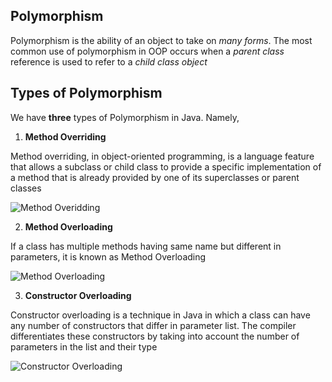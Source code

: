 ## Polymorphism

Polymorphism is the ability of an object to take on *many forms*.
The most common use of polymorphism in OOP occurs when a *parent class* reference is used to refer to a *child class object*

## Types of Polymorphism

We have **three** types of Polymorphism in Java. Namely,

1. **Method Overriding**

  Method overriding, in object-oriented programming, is a language feature that allows a subclass or child class to provide a specific implementation of a method that is already provided by one of its superclasses or parent classes

  ![_Method Overidding_](https://upload.wikimedia.org/wikipedia/commons/thumb/b/b6/Method_overriding_in_subclass.svg/1200px-Method_overriding_in_subclass.svg.png)

2. **Method Overloading**

  If a class has multiple methods having same name but different in parameters, it is known as Method Overloading
  
  ![_Method Overloading_](https://3.bp.blogspot.com/-T_rzdCAe3p4/W8ni6-U1_1I/AAAAAAAAA2Q/hkHbGidFqDQBVaeLbQPH7uGDesvB2mFLACPcBGAYYCw/s640/Method%2BOverloading.png)
  
3. **Constructor Overloading**

  Constructor overloading is a technique in Java in which a class can have any number of constructors that differ in parameter list. The compiler differentiates these constructors by taking into account the number of parameters in the list and their type

  ![_Constructor Overloading_](https://1.bp.blogspot.com/-BvnN2_p694w/XPOoE9qVmjI/AAAAAAAACvg/Hoz-pdOHpOUMGI1JVoiIwucTUg06CS-5QCLcBGAs/s1600/overloaded-constructor-java.png)


